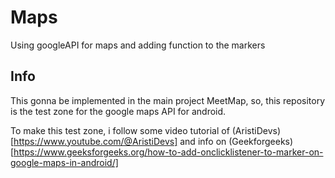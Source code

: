 # Maps
Using googleAPI for maps and adding function to the markers


## Info
This gonna be implemented in the main project MeetMap, so, this repository is the test zone for the google maps API for android.




To make this test zone, i follow some video tutorial of 
(AristiDevs)[https://www.youtube.com/@AristiDevs] 
and info on 
(Geekforgeeks)[https://www.geeksforgeeks.org/how-to-add-onclicklistener-to-marker-on-google-maps-in-android/]
